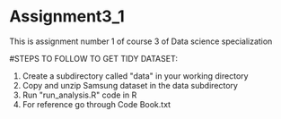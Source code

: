 # Assignment3_1
This is assignment number 1 of course 3 of Data science specialization 

#STEPS TO FOLLOW TO GET TIDY DATASET:
1. Create a subdirectory called "data" in your working directory
2. Copy and unzip Samsung dataset in the data subdirectory
3. Run "run_analysis.R" code in R
4. For reference go through Code Book.txt 
